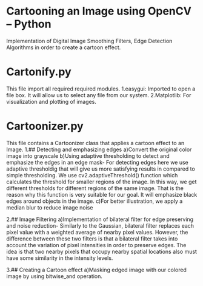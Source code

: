 # Cartooning an Image using OpenCV – Python
Implementation of Digital Image Smoothing Filters, Edge Detection Algorithms in order to create a cartoon effect.

# Cartonify.py
This file import all required required modules.
  1.easygui: Imported to open a file box. It will allow us to select any file from our system.
  2.Matplotlib: For visualization and plotting of images.
  
# Cartoonizer.py
This file contains a Cartoonizer class that applies a cartoon effect to an Image.
  1.## Detecting and emphasizing edges
    a)Convert the original color image into grayscale
    b)Using adaptive thresholding to detect and emphasize the edges in an edge mask-
       For detecting edges here we use adaptive thresholdig that will give us more satisfying results in compared to simple thresholding. We use cv2.adaptiveThreshold() function          which calculates the threshold for smaller regions of the image. In this way, we get different thresholds for different regions of the same image. That is the reason why          this function is very suitable for our goal. It will emphasize black edges around objects in the image.
    c)For better illustration, we apply a median blur to reduce image noise
    
  2.## Image Filtering
    a)Implementation of bilateral filter for edge preserving and noise reduction-
       Similarly to the Gaussian, bilateral filter replaces each pixel value with a weighted average of nearby pixel values. However, the difference between these two filters is          that a bilateral filter takes into account the variation of pixel intensities in order to preserve edges. The idea is that two nearby pixels that occupy nearby spatial            locations also must have some similarity in the intensity levels.
  
  3.## Creating a Cartoon effect
     a)Masking edged image with our colored image by using bitwise_and operation.
 
